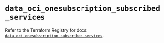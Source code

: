 # `data_oci_onesubscription_subscribed_services`

Refer to the Terraform Registry for docs: [`data_oci_onesubscription_subscribed_services`](https://registry.terraform.io/providers/oracle/oci/6.18.0/docs/data-sources/onesubscription_subscribed_services).
